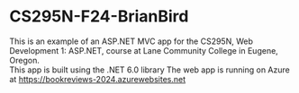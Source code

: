# CS295N-F24-BrianBird
This is an example of an ASP.NET MVC app for the CS295N, Web Development 1: ASP.NET, course at Lane Community College in Eugene, Oregon.  
This app is built using the .NET 6.0 library
The web app is running on Azure at https://bookreviews-2024.azurewebsites.net

